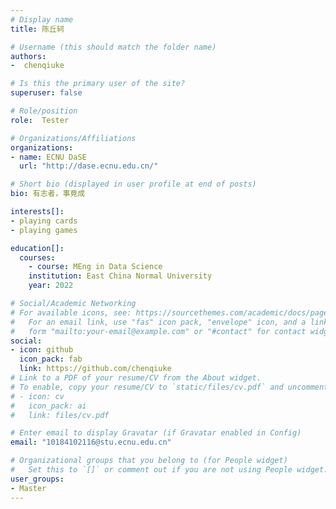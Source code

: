 ```yaml
---
# Display name
title: 陈丘轲

# Username (this should match the folder name)
authors:
-  chenqiuke

# Is this the primary user of the site?
superuser: false

# Role/position
role:  Tester

# Organizations/Affiliations
organizations:
- name: ECNU DaSE
  url: "http://dase.ecnu.edu.cn/"

# Short bio (displayed in user profile at end of posts)
bio: 有志者，事竟成

interests[]:
- playing cards
- playing games

education[]:
  courses:
	- course: MEng in Data Science
    institution: East China Normal University
    year: 2022

# Social/Academic Networking
# For available icons, see: https://sourcethemes.com/academic/docs/page-builder/#icons
#   For an email link, use "fas" icon pack, "envelope" icon, and a link in the
#   form "mailto:your-email@example.com" or "#contact" for contact widget.
social:
- icon: github
  icon_pack: fab
  link: https://github.com/chenqiuke
# Link to a PDF of your resume/CV from the About widget.
# To enable, copy your resume/CV to `static/files/cv.pdf` and uncomment the lines below.
# - icon: cv
#   icon_pack: ai
#   link: files/cv.pdf

# Enter email to display Gravatar (if Gravatar enabled in Config)
email: "10184102116@stu.ecnu.edu.cn"

# Organizational groups that you belong to (for People widget)
#   Set this to `[]` or comment out if you are not using People widget.
user_groups:
- Master
---
```

